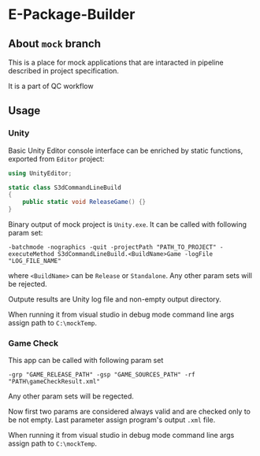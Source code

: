 # E-Package-Builder

## About `mock` branch
This is a place for mock applications that are intaracted in pipeline described in project specification.

It is a part of QC workflow

## Usage

### Unity

Basic Unity Editor console interface can be enriched by static functions, exported from `Editor` project:

``` C#
using UnityEditor;

static class S3dCommandLineBuild
{ 
    public static void ReleaseGame() {}
}
```

Binary output of mock project is `Unity.exe`. It can be called with following param set:

```
-batchmode -nographics -quit -projectPath "PATH_TO_PROJECT" -executeMethod S3dCommandLineBuild.<BuildName>Game -logFile "LOG_FILE_NAME"
```

where `<BuildName>` can be `Release` or `Standalone`. Any other param sets will be rejected.

Outpute results are Unity log file and non-empty output directory.

When running it from visual studio in debug mode command line args assign path to `C:\mockTemp`.

### Game Check

This app can be called with following param set

```
-grp "GAME_RELEASE_PATH" -gsp "GAME_SOURCES_PATH" -rf "PATH\gameCheckResult.xml"
```

Any other param sets will be regected.

Now first two params are considered always valid and are checked only to be not empty. Last parameter assign program's output `.xml` file.

When running it from visual studio in debug mode command line args assign path to `C:\mockTemp`.
